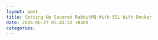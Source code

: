 ```yaml
---
layout: post
title: Setting Up Secured RabbitMQ With SSL With Docker
date: 2025-06-27 05:43:52 +0300
categories:
---
```



